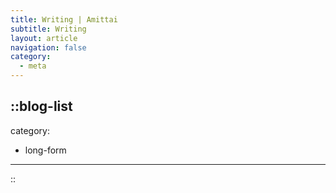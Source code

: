```yaml
---
title: Writing | Amittai
subtitle: Writing
layout: article
navigation: false
category:
  - meta
---
```


::blog-list
---
category:
  - long-form
---
::
